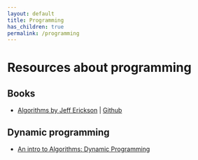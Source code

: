 ```yaml
---
layout: default
title: Programming
has_children: true
permalink: /programming
---
```


# Resources about programming

## Books

* [Algorithms by Jeff Erickson](http://jeffe.cs.illinois.edu/teaching/algorithms/) | [Github](https://github.com/jeffgerickson/algorithms)


## Dynamic programming
* [An intro to Algorithms: Dynamic Programming](https://medium.freecodecamp.org/an-intro-to-algorithms-dynamic-programming-dd00873362bb)
